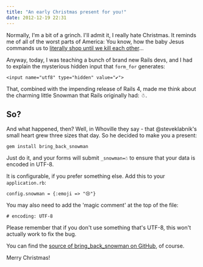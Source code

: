 ```yaml
---
title: "An early Christmas present for you!"
date: 2012-12-19 22:31
---
```


Normally, I'm a bit of a grinch. I'll admit it, I really hate Christmas. It
reminds me of all of the worst parts of America: You know, how the baby Jesus
commands us to [literally shop until we kill each other](http://www.ajc.com/news/news/crime-law/alleged-shoplifter-dies-after-being-subdued-by-wal/nTFPx/)...

Anyway, today, I was teaching a bunch of brand new Rails devs, and I had to
explain the mysterious hidden input that `form_for` generates:

```
<input name="utf8" type="hidden" value="✔">
```

That, combined with the impending release of Rails 4, made me think about the
charming little Snowman that Rails originally had: ☃.

## So?

And what happened, then? Well, in Whoville they say - that @steveklabnik's small heart grew three sizes that day. So he decided to make you a present:

```
gem install bring_back_snowman
```

Just do it, and your forms will submit `_snowman=☃` to ensure that your data
is encoded in UTF-8.

It is configurable, if you prefer something else. Add this to your
`application.rb`:

```
config.snowman = {:emoji => "😢"}
```

You may also need to add the 'magic comment' at the top of the file:

```
# encoding: UTF-8
```

Please remember that if you don't use something that's UTF-8, this won't
actually work to fix the bug.

You can find the [source of bring\_back\_snowman on GitHub](https://github.com/steveklabnik/bring_back_snowman), of course.

Merry Christmas!
